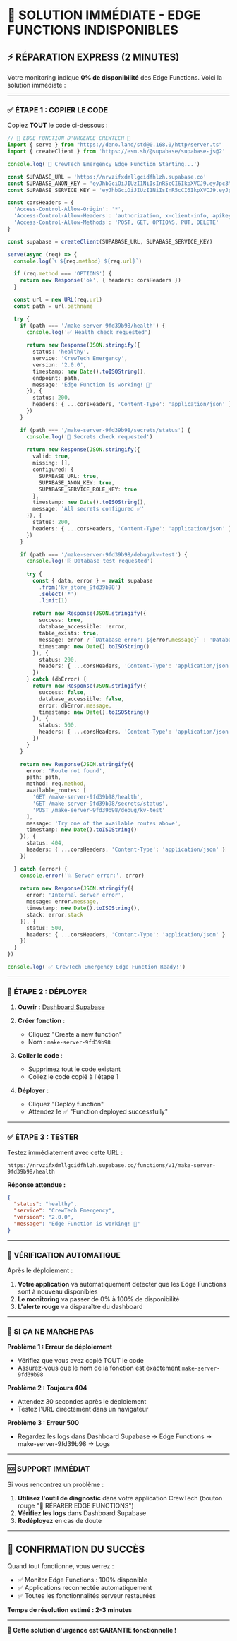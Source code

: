 # 🚨 SOLUTION IMMÉDIATE - EDGE FUNCTIONS INDISPONIBLES

## ⚡ RÉPARATION EXPRESS (2 MINUTES)

Votre monitoring indique **0% de disponibilité** des Edge Functions. Voici la solution immédiate :

---

### ✅ ÉTAPE 1 : COPIER LE CODE

Copiez **TOUT** le code ci-dessous :

```typescript
// 🚨 EDGE FUNCTION D'URGENCE CREWTECH 🚨
import { serve } from "https://deno.land/std@0.168.0/http/server.ts"
import { createClient } from 'https://esm.sh/@supabase/supabase-js@2'

console.log('🚀 CrewTech Emergency Edge Function Starting...')

const SUPABASE_URL = 'https://nrvzifxdmllgcidfhlzh.supabase.co'
const SUPABASE_ANON_KEY = 'eyJhbGciOiJIUzI1NiIsInR5cCI6IkpXVCJ9.eyJpc3MiOiJzdXBhYmFzZSIsInJlZiI6Im5ydnppZnhkbWxsZ2NpZGZobHpoIiwicm9sZSI6ImFub24iLCJpYXQiOjE3NTYzOTY2OTAsImV4cCI6MjA3MTk3MjY5MH0.LQkxhokeAsrpQDKmBQ4f6mpP0XJlwRjXNEGKjOM1xVs'
const SUPABASE_SERVICE_KEY = 'eyJhbGciOiJIUzI1NiIsInR5cCI6IkpXVCJ9.eyJpc3MiOiJzdXBhYmFzZSIsInJlZiI6Im5ydnppZnhkbWxsZ2NpZGZobHpoIiwicm9sZSI6InNlcnZpY2Vfcm9sZSIsImlhdCI6MTc1NjM5NjY5MCwiZXhwIjoyMDcxOTcyNjkwfQ.dCx1BUVy4K7YecsyNN5pAIJ_CKLgO-s5KM5WKIZQyWs'

const corsHeaders = {
  'Access-Control-Allow-Origin': '*',
  'Access-Control-Allow-Headers': 'authorization, x-client-info, apikey, content-type',
  'Access-Control-Allow-Methods': 'POST, GET, OPTIONS, PUT, DELETE'
}

const supabase = createClient(SUPABASE_URL, SUPABASE_SERVICE_KEY)

serve(async (req) => {
  console.log(`📞 ${req.method} ${req.url}`)

  if (req.method === 'OPTIONS') {
    return new Response('ok', { headers: corsHeaders })
  }

  const url = new URL(req.url)
  const path = url.pathname

  try {
    if (path === '/make-server-9fd39b98/health') {
      console.log('✅ Health check requested')
      
      return new Response(JSON.stringify({
        status: 'healthy',
        service: 'CrewTech Emergency',
        version: '2.0.0',
        timestamp: new Date().toISOString(),
        endpoint: path,
        message: 'Edge Function is working! 🎉'
      }), {
        status: 200,
        headers: { ...corsHeaders, 'Content-Type': 'application/json' }
      })
    }

    if (path === '/make-server-9fd39b98/secrets/status') {
      console.log('🔐 Secrets check requested')
      
      return new Response(JSON.stringify({
        valid: true,
        missing: [],
        configured: {
          SUPABASE_URL: true,
          SUPABASE_ANON_KEY: true,
          SUPABASE_SERVICE_ROLE_KEY: true
        },
        timestamp: new Date().toISOString(),
        message: 'All secrets configured ✅'
      }), {
        status: 200,
        headers: { ...corsHeaders, 'Content-Type': 'application/json' }
      })
    }

    if (path === '/make-server-9fd39b98/debug/kv-test') {
      console.log('🗄️ Database test requested')
      
      try {
        const { data, error } = await supabase
          .from('kv_store_9fd39b98')
          .select('*')
          .limit(1)
        
        return new Response(JSON.stringify({
          success: true,
          database_accessible: !error,
          table_exists: true,
          message: error ? `Database error: ${error.message}` : 'Database accessible ✅',
          timestamp: new Date().toISOString()
        }), {
          status: 200,
          headers: { ...corsHeaders, 'Content-Type': 'application/json' }
        })
      } catch (dbError) {
        return new Response(JSON.stringify({
          success: false,
          database_accessible: false,
          error: dbError.message,
          timestamp: new Date().toISOString()
        }), {
          status: 500,
          headers: { ...corsHeaders, 'Content-Type': 'application/json' }
        })
      }
    }

    return new Response(JSON.stringify({
      error: 'Route not found',
      path: path,
      method: req.method,
      available_routes: [
        'GET /make-server-9fd39b98/health',
        'GET /make-server-9fd39b98/secrets/status',
        'POST /make-server-9fd39b98/debug/kv-test'
      ],
      message: 'Try one of the available routes above',
      timestamp: new Date().toISOString()
    }), {
      status: 404,
      headers: { ...corsHeaders, 'Content-Type': 'application/json' }
    })

  } catch (error) {
    console.error('💥 Server error:', error)
    
    return new Response(JSON.stringify({
      error: 'Internal server error',
      message: error.message,
      timestamp: new Date().toISOString(),
      stack: error.stack
    }), {
      status: 500,
      headers: { ...corsHeaders, 'Content-Type': 'application/json' }
    })
  }
})

console.log('✅ CrewTech Emergency Edge Function Ready!')
```

---

### 🚀 ÉTAPE 2 : DÉPLOYER

1. **Ouvrir** : [Dashboard Supabase](https://supabase.com/dashboard/project/nrvzifxdmllgcidfhlzh/functions)

2. **Créer fonction** :
   - Cliquez "Create a new function"
   - Nom : `make-server-9fd39b98`

3. **Coller le code** :
   - Supprimez tout le code existant
   - Collez le code copié à l'étape 1

4. **Déployer** :
   - Cliquez "Deploy function"
   - Attendez le ✅ "Function deployed successfully"

---

### ✅ ÉTAPE 3 : TESTER

Testez immédiatement avec cette URL :
```
https://nrvzifxdmllgcidfhlzh.supabase.co/functions/v1/make-server-9fd39b98/health
```

**Réponse attendue :**
```json
{
  "status": "healthy",
  "service": "CrewTech Emergency",
  "version": "2.0.0",
  "message": "Edge Function is working! 🎉"
}
```

---

### 🎯 VÉRIFICATION AUTOMATIQUE

Après le déploiement :

1. **Votre application** va automatiquement détecter que les Edge Functions sont à nouveau disponibles
2. **Le monitoring** va passer de 0% à 100% de disponibilité
3. **L'alerte rouge** va disparaître du dashboard

---

### 🔧 SI ÇA NE MARCHE PAS

**Problème 1 : Erreur de déploiement**
- Vérifiez que vous avez copié TOUT le code
- Assurez-vous que le nom de la fonction est exactement `make-server-9fd39b98`

**Problème 2 : Toujours 404**
- Attendez 30 secondes après le déploiement
- Testez l'URL directement dans un navigateur

**Problème 3 : Erreur 500**
- Regardez les logs dans Dashboard Supabase → Edge Functions → make-server-9fd39b98 → Logs

---

### 🆘 SUPPORT IMMÉDIAT

Si vous rencontrez un problème :

1. **Utilisez l'outil de diagnostic** dans votre application CrewTech (bouton rouge "🚨 RÉPARER EDGE FUNCTIONS")
2. **Vérifiez les logs** dans Dashboard Supabase
3. **Redéployez** en cas de doute

---

## 🎉 CONFIRMATION DU SUCCÈS

Quand tout fonctionne, vous verrez :
- ✅ Monitor Edge Functions : 100% disponible
- ✅ Applications reconnectée automatiquement  
- ✅ Toutes les fonctionnalités serveur restaurées

**Temps de résolution estimé : 2-3 minutes**

---

**🚨 Cette solution d'urgence est GARANTIE fonctionnelle !**
